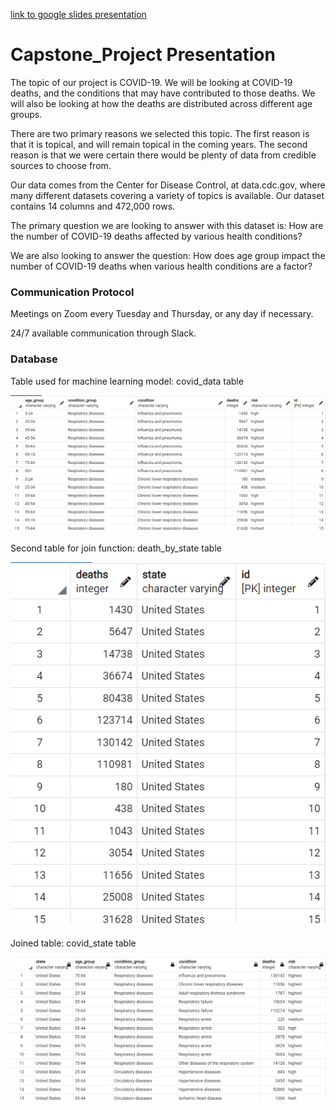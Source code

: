 [link to google slides presentation](https://docs.google.com/presentation/d/1resQNn_J3zpFqKbY74MHXcx0pu5iFgAxBG7AjOV-3mg/edit?usp=sharing)

# Capstone_Project Presentation
The topic of our project is COVID-19. We will be looking at COVID-19 deaths, and the conditions that may have contributed to those deaths. We will also be looking at how the deaths are distributed across different age groups.

There are two primary reasons we selected this topic. The first reason is that it is topical, and will remain topical in the coming years. The second reason is that we were certain there would be plenty of data from credible sources to choose from.

Our data comes from the Center for Disease Control, at data.cdc.gov, where many different datasets covering a variety of topics is available. Our dataset contains 14 columns and 472,000 rows. 

The primary question we are looking to answer with this dataset is: How are the number of COVID-19 deaths affected by various health conditions?

We are also looking to answer the question: How does age group impact the number of COVID-19 deaths when various health conditions are a factor?

### Communication Protocol

Meetings on Zoom every Tuesday and Thursday, or any day if necessary.

24/7 available communication through Slack.

### Database

Table used for machine learning model: covid_data table

![covid data table](database_images/covid_data.png)

Second table for join function: death_by_state table

![death by state data table](database_images/death_by_state.png)

Joined table: covid_state table

![joined data table](database_images/joined_tables.png)